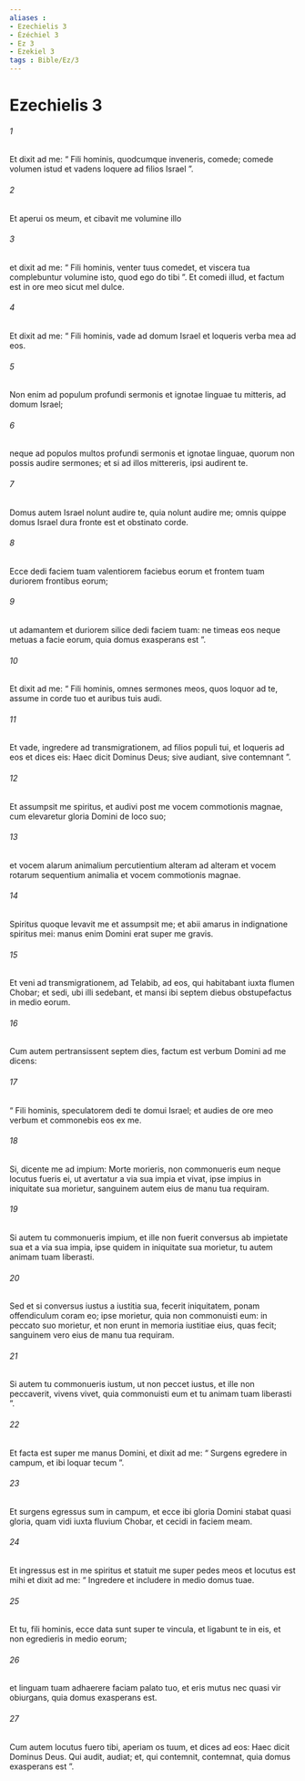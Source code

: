 ```yaml
---
aliases : 
- Ezechielis 3
- Ézéchiel 3
- Ez 3
- Ezekiel 3
tags : Bible/Ez/3
---
```


# Ezechielis 3

###### 1
Et dixit ad me: “ Fili hominis, quodcumque inveneris, comede; comede volumen istud et vadens loquere ad filios Israel ”. 
###### 2
Et aperui os meum, et cibavit me volumine illo 
###### 3
et dixit ad me: “ Fili hominis, venter tuus comedet, et viscera tua complebuntur volumine isto, quod ego do tibi ”. Et comedi illud, et factum est in ore meo sicut mel dulce. 
###### 4
Et dixit ad me: “ Fili hominis, vade ad domum Israel et loqueris verba mea ad eos. 
###### 5
Non enim ad populum profundi sermonis et ignotae linguae tu mitteris, ad domum Israel; 
###### 6
neque ad populos multos profundi sermonis et ignotae linguae, quorum non possis audire sermones; et si ad illos mittereris, ipsi audirent te. 
###### 7
Domus autem Israel nolunt audire te, quia nolunt audire me; omnis quippe domus Israel dura fronte est et obstinato corde. 
###### 8
Ecce dedi faciem tuam valentiorem faciebus eorum et frontem tuam duriorem frontibus eorum; 
###### 9
ut adamantem et duriorem silice dedi faciem tuam: ne timeas eos neque metuas a facie eorum, quia domus exasperans est ”. 
###### 10
Et dixit ad me: “ Fili hominis, omnes sermones meos, quos loquor ad te, assume in corde tuo et auribus tuis audi. 
###### 11
Et vade, ingredere ad transmigrationem, ad filios populi tui, et loqueris ad eos et dices eis: Haec dicit Dominus Deus; sive audiant, sive contemnant ”.
###### 12
Et assumpsit me spiritus, et audivi post me vocem commotionis magnae, cum elevaretur gloria Domini de loco suo; 
###### 13
et vocem alarum animalium percutientium alteram ad alteram et vocem rotarum sequentium animalia et vocem commotionis magnae. 
###### 14
Spiritus quoque levavit me et assumpsit me; et abii amarus in indignatione spiritus mei: manus enim Domini erat super me gravis. 
###### 15
Et veni ad transmigrationem, ad Telabib, ad eos, qui habitabant iuxta flumen Chobar; et sedi, ubi illi sedebant, et mansi ibi septem diebus obstupefactus in medio eorum.
###### 16
Cum autem pertransissent septem dies, factum est verbum Domini ad me dicens: 
###### 17
“ Fili hominis, speculatorem dedi te domui Israel; et audies de ore meo verbum et commonebis eos ex me. 
###### 18
Si, dicente me ad impium: Morte morieris, non commonueris eum neque locutus fueris ei, ut avertatur a via sua impia et vivat, ipse impius in iniquitate sua morietur, sanguinem autem eius de manu tua requiram. 
###### 19
Si autem tu commonueris impium, et ille non fuerit conversus ab impietate sua et a via sua impia, ipse quidem in iniquitate sua morietur, tu autem animam tuam liberasti. 
###### 20
Sed et si conversus iustus a iustitia sua, fecerit iniquitatem, ponam offendiculum coram eo; ipse morietur, quia non commonuisti eum: in peccato suo morietur, et non erunt in memoria iustitiae eius, quas fecit; sanguinem vero eius de manu tua requiram. 
###### 21
Si autem tu commonueris iustum, ut non peccet iustus, et ille non peccaverit, vivens vivet, quia commonuisti eum et tu animam tuam liberasti ”.
###### 22
Et facta est super me manus Domini, et dixit ad me: “ Surgens egredere in campum, et ibi loquar tecum ”. 
###### 23
Et surgens egressus sum in campum, et ecce ibi gloria Domini stabat quasi gloria, quam vidi iuxta fluvium Chobar, et cecidi in faciem meam. 
###### 24
Et ingressus est in me spiritus et statuit me super pedes meos et locutus est mihi et dixit ad me: “ Ingredere et includere in medio domus tuae. 
###### 25
Et tu, fili hominis, ecce data sunt super te vincula, et ligabunt te in eis, et non egredieris in medio eorum; 
###### 26
et linguam tuam adhaerere faciam palato tuo, et eris mutus nec quasi vir obiurgans, quia domus exasperans est. 
###### 27
Cum autem locutus fuero tibi, aperiam os tuum, et dices ad eos: Haec dicit Dominus Deus. Qui audit, audiat; et, qui contemnit, contemnat, quia domus exasperans est ”.

